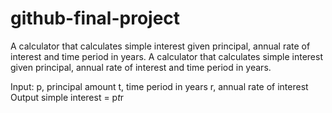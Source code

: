 # github-final-project
A calculator that calculates simple interest given principal, annual rate of interest and time period in years.
A calculator that calculates simple interest given principal, annual rate of interest and time period in years.

Input:
   p, principal amount
   t, time period in years
   r, annual rate of interest
Output
   simple interest = p*t*r
